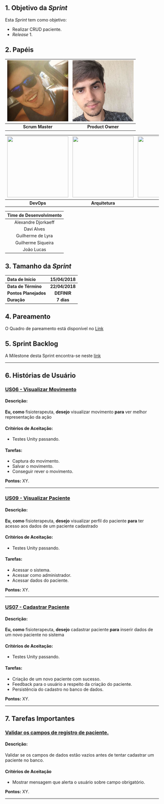 ## 1. Objetivo da _Sprint_

<p align="justify">Esta <i>Sprint</i> tem como objetivo:</p>

- Realizar CRUD paciente.
- _Release_ 1.

## 2. Papéis

| <img src="https://github.com/RomeuCarvalhoAntunes/2018.1-Reabilitacao-Motora/blob/master/docs/imagens/grupo/Romeu_Antunes.png?raw=true" width="200" height="200"/> |  <img src="https://github.com/RomeuCarvalhoAntunes/2018.1-Reabilitacao-Motora/blob/master/docs/imagens/grupo/Lucas_Malta.png?raw=true" width="200" height="200"/> |
|:--:|:--:|
| **Scrum Master** | **Product Owner** |

| <img src="https://github.com/fga-gpp-mds/2018.1-Reabilitacao-Motora/blob/development/docs/imagens/grupo/Victor_Moura.png?raw=true" width="200" height="200"/> | <img src="https://github.com/fga-gpp-mds/2018.1-Reabilitacao-Motora/blob/development/docs/imagens/grupo/Vitor_Falc%C3%A3o.png?raw=true" width="200" height="200"/> | <img src="https://github.com/fga-gpp-mds/2018.1-Reabilitacao-Motora/blob/development/docs/imagens/grupo/Arthur_Diniz.png?raw=true" width="200" height="200"/> |
|:--:|:--:|:--:|
| **DevOps** | **Arquitetura** | **Joker** |

| Time de Desenvolvimento |
|:--:|
| Alexandre Djorkaeff |
| Davi Alves |
| Guilherme de Lyra |
| Guilherme Siqueira |
| João Lucas |

## 3. Tamanho da _Sprint_

| Data de Início | 15/04/2018 |
|:--|:--:|
| **Data de Término** | **22/04/2018** |
| **Pontos Planejados** | **DEFINIR**|
| **Duração** | **7 dias** |


## 4. Pareamento

O Quadro de pareamento está disponível no [Link](https://raw.githubusercontent.com/RomeuCarvalhoAntunes/2018.1-Reabilitacao-Motora/master/docs/imagens/Quadro%20de%20Pareamento/Quadro_de_Pareamento_Sprint06.png)



## 5. Sprint Backlog

A Milestone desta Sprint encontra-se neste [link](https://github.com/fga-gpp-mds/2018.1-Reabilitacao-Motora/milestone/7)

-------

## 6. Histórias de Usuário


### [US06 - Visualizar Movimento](https://github.com/fga-gpp-mds/2018.1-Reabilitacao-Motora/issues/135)

#### Descrição:
**Eu, como**  fisioterapeuta, **desejo** visualizar movimento  **para** ver melhor representação da ação

#### Critérios de Aceitação:
- Testes Unity passando.

#### Tarefas:
- Captura do movimento.
- Salvar o movimento.
- Conseguir rever o movimento.

**Pontos:** XY.

---

### [US09 - Visualizar Paciente](https://github.com/fga-gpp-mds/2018.1-Reabilitacao-Motora/issues/137)

#### Descrição:
**Eu, como**  fisioterapeuta, **desejo** visualizar perfil do paciente  **para** ter acesso aos dados de um paciente cadastrado

#### Critérios de Aceitação:
- Testes Unity passando.

#### Tarefas:
- Acessar o sistema.
- Acessar como administrador.
- Acessar dados do paciente.

**Pontos:** XY.


---

### [US07 - Cadastrar Paciente](https://github.com/fga-gpp-mds/2018.1-Reabilitacao-Motora/issues/95)

#### Descrição:
**Eu, como**  fisioterapeuta, **desejo** cadastrar paciente  **para** inserir dados de um novo paciente no sistema

#### Critérios de Aceitação:
- Testes Unity passando.

#### Tarefas:
- Criação de um novo paciente com sucesso.
- Feedback para o usuário a respeito da criação do paciente.
- Persistência do cadastro no banco de dados.

**Pontos:** XY.

---

## 7. Tarefas Importantes

### [Validar os campos de registro de paciente.](https://github.com/fga-gpp-mds/2018.1-Reabilitacao-Motora/issues/131)

#### Descrição:
Validar se os campos de dados estão vazios antes de tentar cadastrar um paciente no banco.

#### Critérios de Aceitação
- Mostrar mensagem que alerta o usuário sobre campo obrigatório.

**Pontos:** XY.

---
